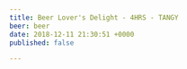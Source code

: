 ```yaml
---
title: Beer Lover's Delight - 4HRS - TANGY
beer: beer
date: 2018-12-11 21:30:51 +0000
published: false

---
```

